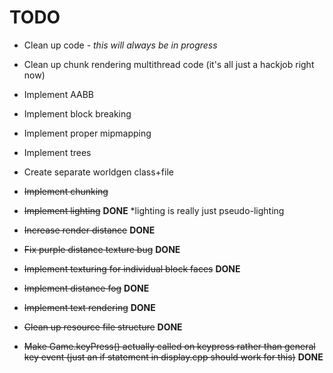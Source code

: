 # TODO
* Clean up code - *this will always be in progress*
* Clean up chunk rendering multithread code (it's all just a hackjob right now)
* Implement AABB
* Implement block breaking
* Implement proper mipmapping
* Implement trees
* Create separate worldgen class+file

* ~~Implement chunking~~
* ~~Implement lighting~~ **DONE** *lighting is really just pseudo-lighting
* ~~Increase render distance~~ **DONE**
* ~~Fix purple distance texture bug~~ **DONE**
* ~~Implement texturing for individual block faces~~ **DONE**
* ~~Implement distance fog~~ **DONE**
* ~~Implement text rendering~~ **DONE**
* ~~Clean up resource file structure~~ **DONE**
* ~~Make Game.keyPress() actually called on keypress rather than general key event (just an if statement in display.cpp should work for this)~~ **DONE**